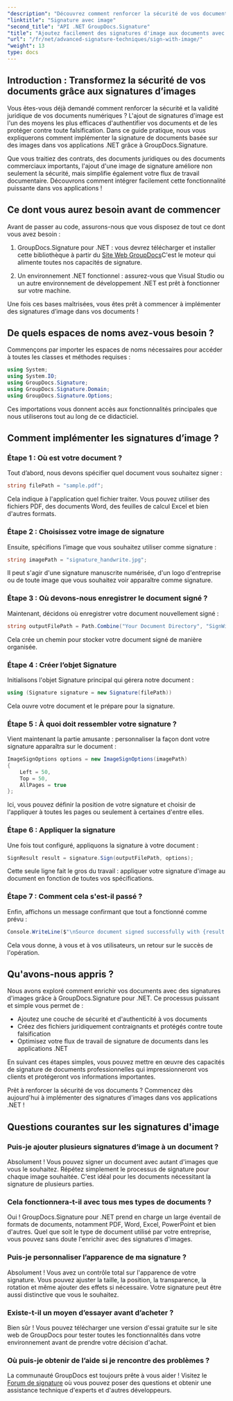 ```yaml
---
"description": "Découvrez comment renforcer la sécurité de vos documents en ajoutant des signatures d'image dans vos applications .NET avec GroupDocs.Signature. Une intégration simple pour des documents inviolables et juridiquement contraignants."
"linktitle": "Signature avec image"
"second_title": "API .NET GroupDocs.Signature"
"title": "Ajoutez facilement des signatures d'image aux documents avec GroupDocs.Signature"
"url": "/fr/net/advanced-signature-techniques/sign-with-image/"
"weight": 13
type: docs
---
```

## Introduction : Transformez la sécurité de vos documents grâce aux signatures d’images

Vous êtes-vous déjà demandé comment renforcer la sécurité et la validité juridique de vos documents numériques ? L'ajout de signatures d'image est l'un des moyens les plus efficaces d'authentifier vos documents et de les protéger contre toute falsification. Dans ce guide pratique, nous vous expliquerons comment implémenter la signature de documents basée sur des images dans vos applications .NET grâce à GroupDocs.Signature.

Que vous traitiez des contrats, des documents juridiques ou des documents commerciaux importants, l'ajout d'une image de signature améliore non seulement la sécurité, mais simplifie également votre flux de travail documentaire. Découvrons comment intégrer facilement cette fonctionnalité puissante dans vos applications !

## Ce dont vous aurez besoin avant de commencer

Avant de passer au code, assurons-nous que vous disposez de tout ce dont vous avez besoin :

1. GroupDocs.Signature pour .NET : vous devrez télécharger et installer cette bibliothèque à partir du [Site Web GroupDocs](https://releases.groupdocs.com/signature/net/)C'est le moteur qui alimente toutes nos capacités de signature.

2. Un environnement .NET fonctionnel : assurez-vous que Visual Studio ou un autre environnement de développement .NET est prêt à fonctionner sur votre machine.

Une fois ces bases maîtrisées, vous êtes prêt à commencer à implémenter des signatures d’image dans vos documents !

## De quels espaces de noms avez-vous besoin ?

Commençons par importer les espaces de noms nécessaires pour accéder à toutes les classes et méthodes requises :

```csharp
using System;
using System.IO;
using GroupDocs.Signature;
using GroupDocs.Signature.Domain;
using GroupDocs.Signature.Options;
```

Ces importations vous donnent accès aux fonctionnalités principales que nous utiliserons tout au long de ce didacticiel.

## Comment implémenter les signatures d’image ?

### Étape 1 : Où est votre document ?

Tout d’abord, nous devons spécifier quel document vous souhaitez signer :

```csharp
string filePath = "sample.pdf";
```

Cela indique à l'application quel fichier traiter. Vous pouvez utiliser des fichiers PDF, des documents Word, des feuilles de calcul Excel et bien d'autres formats.

### Étape 2 : Choisissez votre image de signature

Ensuite, spécifions l’image que vous souhaitez utiliser comme signature :

```csharp
string imagePath = "signature_handwrite.jpg";
```

Il peut s'agir d'une signature manuscrite numérisée, d'un logo d'entreprise ou de toute image que vous souhaitez voir apparaître comme signature.

### Étape 3 : Où devons-nous enregistrer le document signé ?

Maintenant, décidons où enregistrer votre document nouvellement signé :

```csharp
string outputFilePath = Path.Combine("Your Document Directory", "SignWithImage", fileName);
```

Cela crée un chemin pour stocker votre document signé de manière organisée.

### Étape 4 : Créer l’objet Signature

Initialisons l'objet Signature principal qui gérera notre document :

```csharp
using (Signature signature = new Signature(filePath))
```

Cela ouvre votre document et le prépare pour la signature.

### Étape 5 : À quoi doit ressembler votre signature ?

Vient maintenant la partie amusante : personnaliser la façon dont votre signature apparaîtra sur le document :

```csharp
ImageSignOptions options = new ImageSignOptions(imagePath)
{
    Left = 50,
    Top = 50,
    AllPages = true
};
```

Ici, vous pouvez définir la position de votre signature et choisir de l'appliquer à toutes les pages ou seulement à certaines d'entre elles.

### Étape 6 : Appliquer la signature

Une fois tout configuré, appliquons la signature à votre document :

```csharp
SignResult result = signature.Sign(outputFilePath, options);
```

Cette seule ligne fait le gros du travail : appliquer votre signature d'image au document en fonction de toutes vos spécifications.

### Étape 7 : Comment cela s'est-il passé ?

Enfin, affichons un message confirmant que tout a fonctionné comme prévu :

```csharp
Console.WriteLine($"\nSource document signed successfully with {result.Succeeded.Count} signature(s).\nFile saved at {outputFilePath}.");
```

Cela vous donne, à vous et à vos utilisateurs, un retour sur le succès de l'opération.

## Qu'avons-nous appris ?

Nous avons exploré comment enrichir vos documents avec des signatures d'images grâce à GroupDocs.Signature pour .NET. Ce processus puissant et simple vous permet de :

- Ajoutez une couche de sécurité et d'authenticité à vos documents
- Créez des fichiers juridiquement contraignants et protégés contre toute falsification
- Optimisez votre flux de travail de signature de documents dans les applications .NET

En suivant ces étapes simples, vous pouvez mettre en œuvre des capacités de signature de documents professionnelles qui impressionneront vos clients et protégeront vos informations importantes.

Prêt à renforcer la sécurité de vos documents ? Commencez dès aujourd'hui à implémenter des signatures d'images dans vos applications .NET !

## Questions courantes sur les signatures d'image

### Puis-je ajouter plusieurs signatures d’image à un document ?

Absolument ! Vous pouvez signer un document avec autant d'images que vous le souhaitez. Répétez simplement le processus de signature pour chaque image souhaitée. C'est idéal pour les documents nécessitant la signature de plusieurs parties.

### Cela fonctionnera-t-il avec tous mes types de documents ?

Oui ! GroupDocs.Signature pour .NET prend en charge un large éventail de formats de documents, notamment PDF, Word, Excel, PowerPoint et bien d'autres. Quel que soit le type de document utilisé par votre entreprise, vous pouvez sans doute l'enrichir avec des signatures d'images.

### Puis-je personnaliser l’apparence de ma signature ?

Absolument ! Vous avez un contrôle total sur l'apparence de votre signature. Vous pouvez ajuster la taille, la position, la transparence, la rotation et même ajouter des effets si nécessaire. Votre signature peut être aussi distinctive que vous le souhaitez.

### Existe-t-il un moyen d’essayer avant d’acheter ?

Bien sûr ! Vous pouvez télécharger une version d'essai gratuite sur le site web de GroupDocs pour tester toutes les fonctionnalités dans votre environnement avant de prendre votre décision d'achat.

### Où puis-je obtenir de l’aide si je rencontre des problèmes ?

La communauté GroupDocs est toujours prête à vous aider ! Visitez le [Forum de signature](https://forum.groupdocs.com/c/signature/13) où vous pouvez poser des questions et obtenir une assistance technique d'experts et d'autres développeurs.
